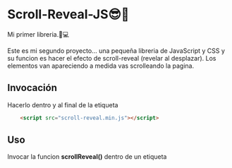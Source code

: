 # Scroll-Reveal-JS😎🤩
Mi primer libreria.📖💻

Este es mi segundo proyecto... una pequeña libreria de JavaScript y CSS y su funcion es hacer el efecto de scroll-reveal (revelar al desplazar). Los elementos van apareciendo a medida vas scrolleando la pagina.

## Invocación

Hacerlo dentro y al final de la etiqueta **<body>**

```html
    <script src="scroll-reveal.min.js"></script>
```
## Uso

Invocar la funcion **scrollReveal()** dentro de un etiqueta **<script>** al final y dentro del **<body>**.

```js
    scrollReveal(element, {})
```

El primer parametro es el selector de los elementos HTML que se desean animar y es el **único obligatorio**.
<br>Los selectores son los mismo que los de CSS asi que puedes usar el nombre de la **etiqueta, clase, id y  atributos**

Prueba
